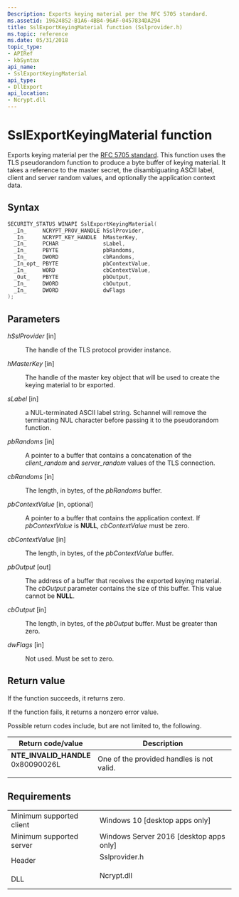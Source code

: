 ```yaml
---
Description: Exports keying material per the RFC 5705 standard.
ms.assetid: 19624852-B1A6-4BB4-96AF-0457834DA294
title: SslExportKeyingMaterial function (Sslprovider.h)
ms.topic: reference
ms.date: 05/31/2018
topic_type: 
- APIRef
- kbSyntax
api_name: 
- SslExportKeyingMaterial
api_type: 
- DllExport
api_location: 
- Ncrypt.dll
---
```


# SslExportKeyingMaterial function

Exports keying material per the [RFC 5705 standard](https://tools.ietf.org/html/rfc5705). This function uses the TLS pseudorandom function to produce a byte buffer of keying material. It takes a reference to the master secret, the disambiguating ASCII label, client and server random values, and optionally the application context data.

## Syntax


```C++
SECURITY_STATUS WINAPI SslExportKeyingMaterial(
  _In_     NCRYPT_PROV_HANDLE hSslProvider,
  _In_     NCRYPT_KEY_HANDLE  hMasterKey,
  _In_     PCHAR              sLabel,
  _In_     PBYTE              pbRandoms,
  _In_     DWORD              cbRandoms,
  _In_opt_ PBYTE              pbContextValue,
  _In_     WORD               cbContextValue,
  _Out_    PBYTE              pbOutput,
  _In_     DWORD              cbOutput,
  _In_     DWORD              dwFlags
);
```



## Parameters

<dl> <dt>

*hSslProvider* \[in\]
</dt> <dd>

The handle of the TLS protocol provider instance.

</dd> <dt>

*hMasterKey* \[in\]
</dt> <dd>

The handle of the master key object that will be used to create the keying material to br exported.

</dd> <dt>

*sLabel* \[in\]
</dt> <dd>

a NUL-terminated ASCII label string. Schannel will remove the terminating NUL character before passing it to the pseudorandom function.

</dd> <dt>

*pbRandoms* \[in\]
</dt> <dd>

A pointer to a buffer that contains a concatenation of the *client\_random* and *server\_random* values of the TLS connection.

</dd> <dt>

*cbRandoms* \[in\]
</dt> <dd>

The length, in bytes, of the *pbRandoms* buffer.

</dd> <dt>

*pbContextValue* \[in, optional\]
</dt> <dd>

A pointer to a buffer that contains the application context. If *pbContextValue* is **NULL**, *cbContextValue* must be zero.

</dd> <dt>

*cbContextValue* \[in\]
</dt> <dd>

The length, in bytes, of the *pbContextValue* buffer.

</dd> <dt>

*pbOutput* \[out\]
</dt> <dd>

The address of a buffer that receives the exported keying material. The *cbOutput* parameter contains the size of this buffer. This value cannot be **NULL**.

</dd> <dt>

*cbOutput* \[in\]
</dt> <dd>

The length, in bytes, of the *pbOutput* buffer. Must be greater than zero.

</dd> <dt>

*dwFlags* \[in\]
</dt> <dd>

Not used. Must be set to zero.

</dd> </dl>

## Return value

If the function succeeds, it returns zero.

If the function fails, it returns a nonzero error value.

Possible return codes include, but are not limited to, the following.



| Return code/value                                                                                                                                                    | Description                                          |
|----------------------------------------------------------------------------------------------------------------------------------------------------------------------|------------------------------------------------------|
| <dl> <dt>**NTE\_INVALID\_HANDLE**</dt> <dt>0x80090026L</dt> </dl> | One of the provided handles is not valid.<br/> |



 

## Requirements



|                                     |                                                                                          |
|-------------------------------------|------------------------------------------------------------------------------------------|
| Minimum supported client<br/> | Windows 10 \[desktop apps only\]<br/>                                              |
| Minimum supported server<br/> | Windows Server 2016 \[desktop apps only\]<br/>                                     |
| Header<br/>                   | <dl> <dt>Sslprovider.h</dt> </dl> |
| DLL<br/>                      | <dl> <dt>Ncrypt.dll</dt> </dl>    |



 

 




